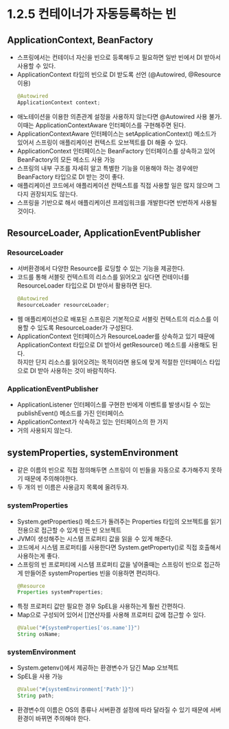 # 1.2.5 컨테이너가 자동등록하는 빈
## ApplicationContext, BeanFactory
- 스프링에서는 컨테이너 자신을 빈으로 등록해두고 필요하면 일반 빈에서 DI 받아서 사용할 수 있다.
- ApplicationContext 타입의 빈으로 DI 받도록 선언 (@Autowired, @Resource 이용)
  ```java
  @Autowired
  ApplicationContext context; 
  ```
- 애노테이션을 이용한 의존관계 설정을 사용하지 않는다면 @Autowired 사용 불가. 이때는 ApplicationContextAware 인터페이스를 구현해주면 된다.
- ApplicationContextAware 인터페이스는 setApplicationContext() 메소드가 있어서 스프링이 애플리케이션 컨텍스트 오브젝트를 DI 해줄 수 있다.
- ApplicationContext 인터페이스는 BeanFactory 인터페이스를 상속하고 있어 BeanFactory의 모든 메소드 사용 가능
- 스프링의 내부 구조를 자세히 알고 특별한 기능을 이용해야 하는 경우에만 BeanFactory 타입으로 DI 받는 것이 좋다.
- 애플리케이션 코드에서 애플리케이션 컨텍스트를 직접 사용할 일은 많지 않으며 그다지 권장되지도 않는다.
- 스프링을 기반으로 해서 애플리케이션 프레임워크를 개발한다면 빈번하게 사용될 것이다.

## ResourceLoader, ApplicationEventPublisher
### ResourceLoader
- 서버환경에서 다양한 Resource를 로딩할 수 있는 기능을 제공한다.
- 코드를 통해 서블릿 컨텍스트의 리소스를 읽어오고 싶다면 컨테이너를 ResourceLoader 타입으로 DI 받아서 활용하면 된다.
  ```java
  @Autowired
  ResourceLoader resourceLoader;
  ```
- 웹 애플리케이션으로 배포된 스프링은 기본적으로 서블릿 컨텍스트의 리소스를 이용할 수 있도록 ResourceLoader가 구성된다.
- ApplicationContext 인터페이스가 ResourceLoader를 상속하고 있기 때문에 ApplicationContext 타입으로 DI 받아서 getResource() 메소드를 사용해도 된다.  
  하지만 단지 리소스를 읽어오려는 목적이라면 용도에 맞게 적절한 인터페이스 타입으로 DI 받아 사용하는 것이 바람직하다. 

### ApplicationEventPublisher
- ApplicationListener 인터페이스를 구현한 빈에게 이벤트를 발생시킬 수 있는 publishEvent() 메소드를 가진 인터페이스
- ApplicationContext가 삭속하고 있는 인터페이스의 한 가지
- 거의 사용되지 않는다.

## systemProperties, systemEnvironment
- 같은 이름의 빈으로 직접 정의해두면 스프링이 이 빈들을 자동으로 추가해주지 못하기 때문에 주의해야한다.
- 두 개의 빈 이름은 사용금지 목록에 올려두자.

### systemProperties
- System.getProperties() 메소드가 돌려주는 Properties 타입의 오브젝트를 읽기전용으로 접근할 수 있게 만든 빈 오브젝트
- JVM이 생성해주는 시스템 프로퍼티 값을 읽을 수 있게 해준다.
- 코드에서 시스템 프로퍼티를 사용한다면 System.getProperty()로 직접 호출해서 사용하는게 좋다.
- 스프링의 빈 프로퍼티에 시스템 프로퍼티 값을 넣어줄때는 스프링이 빈으로 접근하게 만들어준 systemProperties 빈을 이용하면 편리하다.
  ```java
  @Resource
  Properties systemProperties;
  ```
- 특정 프로퍼티 값만 필요한 경우 SpEL을 사용하는게 훨씬 간편하다.
- Map으로 구성되어 있어서 []연산자를 사용해 프로퍼티 값에 접근할 수 있다.
  ```java
  @Value("#{systemProperties['os.name']}")
  String osName;
  ```

### systemEnvironment
- System.getenv()에서 제공하는 환경변수가 담긴 Map 오브젝트
- SpEL을 사용 가능
  ```java
  @Value("#{systemEnvironment['Path']}")
  String path;
  ```
- 환경변수의 이름은 OS의 종류나 서버환경 설정에 따라 달라질 수 있기 때문에 서버환경이 바뀌면 주의해야 한다.